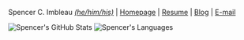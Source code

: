 Spencer C. Imbleau *[(he/him/his)](https://www.glsen.org/pronouns)* | [Homepage](https://spencer.imbleau.com/) | [Resume](https://spencer.imbleau.com/resume/) | [Blog](https://simbleau.github.io) | [E-mail](mailto:spencer@imbleau.com)

![Spencer's GitHub Stats](https://github-readme-stats.vercel.app/api?username=simbleau&hide_title=true&count_private=true&disable_animations=true&hide_rank=true&hide=issues&show_icons=true)
![Spencer's Languages](https://github-readme-stats.vercel.app/api/top-langs/?username=simbleau&layout=compact&langs_count=4)
